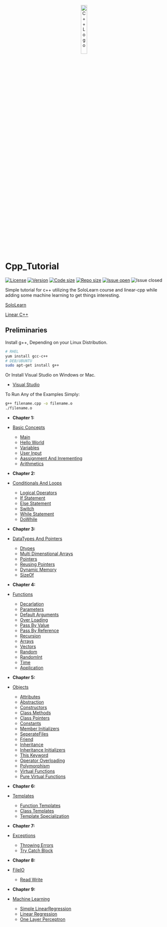 <p align="center">
  <img src="https://raw.githubusercontent.com/isocpp/logos/master/cpp_logo.png" alt="C++ Logo" width="20%" height="20%" align="center" />
</p>


# Cpp_Tutorial


[![License](https://img.shields.io/github/license/KiLJ4EdeN/Cpp_Tutorial)](https://img.shields.io/github/license/KiLJ4EdeN/Cpp_Tutorial) [![Version](https://img.shields.io/github/v/tag/KiLJ4EdeN/Cpp_Tutorial)](https://img.shields.io/github/v/tag/KiLJ4EdeN/Cpp_Tutorial) [![Code size](https://img.shields.io/github/languages/code-size/KiLJ4EdeN/Cpp_Tutorial)](https://img.shields.io/github/languages/code-size/KiLJ4EdeN/Cpp_Tutorial) [![Repo size](https://img.shields.io/github/repo-size/KiLJ4EdeN/Cpp_Tutorial)](https://img.shields.io/github/repo-size/KiLJ4EdeN/Cpp_Tutorial) [![Issue open](https://img.shields.io/github/issues/KiLJ4EdeN/Cpp_Tutorial)](https://img.shields.io/github/issues/KiLJ4EdeN/Cpp_Tutorial)
![Issue closed](https://img.shields.io/github/issues-closed/KiLJ4EdeN/Cpp_Tutorial)

Simple tutorial for c++ utilizing the SoloLearn course and  linear-cpp while adding some machine learning to get things interesting.

[SoloLearn](https://www.sololearn.com/Course/CPlusPlus/)

[Linear C++](https://github.com/jesyspa/linear-cpp)


## Preliminaries
Install g++, Depending on your Linux Distribution.
```bash
# RHEL
yum install gcc-c++
# DEB/UBUNTU
sudo apt-get install g++
```
Or Install Visual Studio on Windows or Mac.
* [Visual Studio](https://www.google.com/url?sa=t&rct=j&q=&esrc=s&source=web&cd=&cad=rja&uact=8&ved=2ahUKEwix_tLWz8LsAhVLDuwKHVFrCoIQFjAAegQIBBAC&url=https%3A%2F%2Fvisualstudio.microsoft.com%2Fdownloads%2F&usg=AOvVaw3yDAjnfulA3EWyxWVawAZQ)



To Run Any of the Examples Simply:
```bash
g++ filename.cpp -o filename.o
./filename.o
```


* **Chapter 1:**  

* [Basic Concepts](https://github.com/KiLJ4EdeN/Cpp_Tutorial/tree/main/src/BasicConcepts)
    * [Main](https://github.com/KiLJ4EdeN/Cpp_Tutorial/blob/main/src/BasicConcepts/Main.cpp)
    * [Hello World](https://github.com/KiLJ4EdeN/Cpp_Tutorial/blob/main/src/BasicConcepts/HelloWorld.cpp)
    * [Variables](https://github.com/KiLJ4EdeN/Cpp_Tutorial/blob/main/src/BasicConcepts/Variables.cpp)
    * [User Input](https://github.com/KiLJ4EdeN/Cpp_Tutorial/blob/main/src/BasicConcepts/UserInput.cpp)
    * [Aassignment And Inrementing](https://github.com/KiLJ4EdeN/Cpp_Tutorial/blob/main/src/BasicConcepts/AssignmentAndIncrement.cpp)
    * [Arithmetics](https://github.com/KiLJ4EdeN/Cpp_Tutorial/blob/main/src/BasicConcepts/AssignmentAndIncrement.cpp)
    

* **Chapter 2:** 

* [Conditionals And Loops](https://github.com/KiLJ4EdeN/Cpp_Tutorial/tree/main/src/ConditionalsAndLoops)
    * [Logical Operators](https://github.com/KiLJ4EdeN/Cpp_Tutorial/blob/main/src/ConditionalsAndLoops/LogicalOperators.cpp)
    * [If Statement](https://github.com/KiLJ4EdeN/Cpp_Tutorial/blob/main/src/ConditionalsAndLoops/IfStatement.cpp)
    * [Else Statement](https://github.com/KiLJ4EdeN/Cpp_Tutorial/blob/main/src/ConditionalsAndLoops/ElseStatement.cpp)
    * [Switch](https://github.com/KiLJ4EdeN/Cpp_Tutorial/blob/main/src/ConditionalsAndLoops/Switch.cpp)
    * [While Statement](https://github.com/KiLJ4EdeN/Cpp_Tutorial/blob/main/src/ConditionalsAndLoops/WhileStatement.cpp)
    * [DoWhile](https://github.com/KiLJ4EdeN/Cpp_Tutorial/blob/main/src/ConditionalsAndLoops/DoWhile.cpp)



* **Chapter 3:** 

* [DataTypes And Pointers](https://github.com/KiLJ4EdeN/Cpp_Tutorial/tree/main/src/DatatypesAndPointers)
    * [Dtypes](https://github.com/KiLJ4EdeN/Cpp_Tutorial/blob/main/src/DatatypesAndPointers/Dtypes.cpp)
    * [Multi Dimenstional Arrays](https://github.com/KiLJ4EdeN/Cpp_Tutorial/blob/main/src/DatatypesAndPointers/MultiDimensionalArrays.cpp)
    * [Pointers](https://github.com/KiLJ4EdeN/Cpp_Tutorial/blob/main/src/DatatypesAndPointers/Pointers.cpp)
    * [Reusing Pointers](https://github.com/KiLJ4EdeN/Cpp_Tutorial/blob/main/src/DatatypesAndPointers/ReusingPointer.cpp)
    * [Dynamic Memory](https://github.com/KiLJ4EdeN/Cpp_Tutorial/blob/main/src/DatatypesAndPointers/DynamicMemory.cpp)
    * [SizeOf](https://github.com/KiLJ4EdeN/Cpp_Tutorial/blob/main/src/DatatypesAndPointers/SizeOf.cpp)
    
    
* **Chapter 4:** 

* [Functions](https://github.com/KiLJ4EdeN/Cpp_Tutorial/tree/main/src/Functions)
    * [Decarlation](https://github.com/KiLJ4EdeN/Cpp_Tutorial/blob/main/src/Functions/Decarlation.cpp)
    * [Parameters](https://github.com/KiLJ4EdeN/Cpp_Tutorial/blob/main/src/Functions/Parameters.cpp)
    * [Default Arguments](https://github.com/KiLJ4EdeN/Cpp_Tutorial/blob/main/src/Functions/DefaultArgs.cpp)
    * [Over Loading](https://github.com/KiLJ4EdeN/Cpp_Tutorial/blob/main/src/Functions/OverLoading.cpp)
    * [Pass By Value](https://github.com/KiLJ4EdeN/Cpp_Tutorial/blob/main/src/Functions/PassValue.cpp)
    * [Pass By Reference](https://github.com/KiLJ4EdeN/Cpp_Tutorial/blob/main/src/Functions/PassReference.cpp)
    * [Recursion](https://github.com/KiLJ4EdeN/Cpp_Tutorial/blob/main/src/Functions/Recursion.cpp)
    * [Arrays](https://github.com/KiLJ4EdeN/Cpp_Tutorial/blob/main/src/Functions/Arrays.cpp)
    * [Vectors](https://github.com/KiLJ4EdeN/Cpp_Tutorial/blob/main/src/Functions/Vectors.cpp)
    * [Random](https://github.com/KiLJ4EdeN/Cpp_Tutorial/blob/main/src/Functions/Random.cpp)
    * [RandomInt](https://github.com/KiLJ4EdeN/Cpp_Tutorial/blob/main/src/Functions/RandomInt.cpp)
    * [Time](https://github.com/KiLJ4EdeN/Cpp_Tutorial/blob/main/src/Functions/Time.cpp)
    * [Application](https://github.com/KiLJ4EdeN/Cpp_Tutorial/blob/main/src/Functions/FunctionAppExample.cpp)
    

* **Chapter 5:** 

* [Objects](https://github.com/KiLJ4EdeN/Cpp_Tutorial/tree/main/src/Objects)
    * [Attributes](https://github.com/KiLJ4EdeN/Cpp_Tutorial/blob/main/src/Objects/Attributes.cpp)
    * [Abstraction](https://github.com/KiLJ4EdeN/Cpp_Tutorial/blob/main/src/Objects/Abstraction.cpp)
    * [Constructors](https://github.com/KiLJ4EdeN/Cpp_Tutorial/blob/main/src/Objects/Constructors.cpp)
    * [Class Methods](https://github.com/KiLJ4EdeN/Cpp_Tutorial/blob/main/src/Objects/ClassMethods.cpp)
    * [Class Pointers](https://github.com/KiLJ4EdeN/Cpp_Tutorial/blob/main/src/Objects/ClassPointers.cpp)
    * [Constants](https://github.com/KiLJ4EdeN/Cpp_Tutorial/blob/main/src/Objects/Constants.cpp)
    * [Member Initializers](https://github.com/KiLJ4EdeN/Cpp_Tutorial/blob/main/src/Objects/MemberInitializers.cpp)
    * [SeperateFiles](https://github.com/KiLJ4EdeN/Cpp_Tutorial/blob/main/src/Objects/Mage.cpp)
    * [Friend](https://github.com/KiLJ4EdeN/Cpp_Tutorial/blob/main/src/Objects/Friend.cpp)
    * [Inheritance](https://github.com/KiLJ4EdeN/Cpp_Tutorial/blob/main/src/Objects/Inheritance.cpp)
    * [Inheritance Initializers](https://github.com/KiLJ4EdeN/Cpp_Tutorial/blob/main/src/Objects/InheritanceInitializers.cpp)
    * [This Keyword](https://github.com/KiLJ4EdeN/Cpp_Tutorial/blob/main/src/Objects/ThisKeyword.cpp)
    * [Operator Overloading](https://github.com/KiLJ4EdeN/Cpp_Tutorial/blob/main/src/Objects/OperatorOverloading.cpp)
    * [Polymorphism](https://github.com/KiLJ4EdeN/Cpp_Tutorial/blob/main/src/Objects/Polymorphism.cpp)
    * [Virtual Functions](https://github.com/KiLJ4EdeN/Cpp_Tutorial/blob/main/src/Objects/VirtualFunctions.cpp)
    * [Pure Virtual Functions](https://github.com/KiLJ4EdeN/Cpp_Tutorial/blob/main/src/Objects/PureVirtualFunctions.cpp)
   
   
* **Chapter 6:** 

* [Templates](https://github.com/KiLJ4EdeN/Cpp_Tutorial/tree/main/src/Templates)
    * [Function Templates](https://github.com/KiLJ4EdeN/Cpp_Tutorial/blob/main/src/Templates/FunctionTemplates.cpp)
    * [Class Templates](https://github.com/KiLJ4EdeN/Cpp_Tutorial/blob/main/src/Templates/ClassTemplates.cpp)
    * [Template Specialization](https://github.com/KiLJ4EdeN/Cpp_Tutorial/blob/main/src/Templates/TemplateSpecialization.cpp)


* **Chapter 7:** 

* [Exceptions](https://github.com/KiLJ4EdeN/Cpp_Tutorial/tree/main/src/Exceptions)
    * [Throwing Errors](https://github.com/KiLJ4EdeN/Cpp_Tutorial/blob/main/src/Exceptions/ThrowingErrors.cpp)
    * [Try Catch Block](https://github.com/KiLJ4EdeN/Cpp_Tutorial/blob/main/src/Exceptions/TryCatchBlock.cpp)


* **Chapter 8:** 

* [FileIO](https://github.com/KiLJ4EdeN/Cpp_Tutorial/tree/main/src/Files)
    * [Read Write](https://github.com/KiLJ4EdeN/Cpp_Tutorial/blob/main/src/Files/ReadWrite.cpp)
    
 
* **Chapter 9:**
* [Machine Learning](https://github.com/KiLJ4EdeN/Cpp_Tutorial/tree/main/src/MachineLearning)
    * [Simple LinearRegression](https://github.com/KiLJ4EdeN/Cpp_Tutorial/blob/main/src/MachineLearning/SimpleRegression.cpp)
    * [Linear Regression](https://github.com/KiLJ4EdeN/Cpp_Tutorial/blob/main/src/MachineLearning/LinearRegression.cpp)
    * [One Layer Perceptron](https://github.com/KiLJ4EdeN/Cpp_Tutorial/blob/main/src/MachineLearning/OneLayerPerceptron.cpp)
